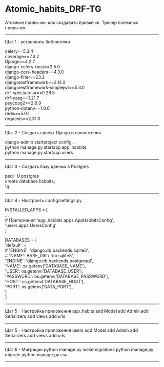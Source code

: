 # Atomic_habits_DRF-TG
Атомные привычки: как создавать привычки. Трекер полезных привычек

***
Шаг 1 - установить библиотеки

celery==5.3.4  
coverage==7.3.2  
Django==4.2.7  
django-celery-beat==2.5.0  
django-cors-headers==4.3.0  
django-filter==23.3  
djangorestframework==3.14.0  
djangorestframework-simplejwt==5.3.0  
drf-spectacular==0.26.5  
drf-yasg==1.21.7  
psycopg2==2.9.9  
python-dotenv==1.0.0  
redis==5.0.1  
requests==2.31.0

***
Шаг 2 - Создать проект Django и приложения

django-admin startproject config .  
python manage.py startapp app_habbits  
python manage.py startapp users

***
Шаг 3 - Создать базу данных в Postgres

psql -U postgres  
create database habbits;  
\q

***
Шаг 4 - Настроить config/settings.py

INSTALLED_APPS = [  
    ...  
    # Приложения
    'app_habbits.apps.AppHabbitsConfig',
    'users.apps.UsersConfig'  
]

DATABASES = {  
    'default': {  
        # 'ENGINE': 'django.db.backends.sqlite3',  
        # 'NAME': BASE_DIR / 'db.sqlite3',  
        'ENGINE': 'django.db.backends.postgresql',  
        'NAME': os.getenv('DATABASE_NAME'),  
        'USER': os.getenv('DATABASE_USER'),  
        'PASSWORD': os.getenv('DATABASE_PASSWORD'),  
        'HOST': os.getenv('DATABASE_HOST'),  
        'PORT': os.getenv('DATA_PORT'),  
    }  
}

***
Шаг 5 - Настройка приложения app_habits
add Model
add Admin
add Serializers
add views
add urls

***
Шаг 5 - Настройка приложения users
add Model
add Admin
add Serializers
add views
add urls

***
Шаг 6 - Миграции
python manage.py makemigrations
python manage.py migrate
python manage.py csu

***
